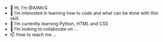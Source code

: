 - 👋 Hi, I’m @AliMcG
- 👀 I’m interested in learning how to code and what can be done with this skill.
- 🌱 I’m currently learning Python, HTML and CSS
- 💞️ I’m looking to collaborate on ...
- 📫 How to reach me ...

<!---
AliMcG/AliMcG is a ✨ special ✨ repository because its `README.md` (this file) appears on your GitHub profile.
You can click the Preview link to take a look at your changes.
--->
